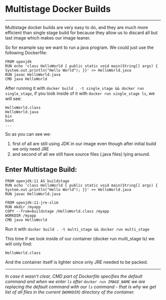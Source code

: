 # Multistage Docker Builds

---

Multistage docker builds are very easy to do, and they are much more efficient than 
single stage build for because they allow us to discard all but last image which makes 
our image leaner.

So for example say we want to run a java program. We could just use the following Dockerfile:

```
FROM openjdk
RUN echo 'class HelloWorld { public static void main(String[] args) { System.out.println("Hello World"); }}' >> HelloWorld.java
RUN javac HelloWorld.java
CMD java HelloWorld
```

After running it with `docker build . -t single_stage && docker run single_stage`, 
if you look inside of it with `docker run single_stage ls`, we will see:

```
HelloWorld.class
HelloWorld.java
bin
boot
...
```

So as you can see we:

1. first of all are still using JDK in our image even though after initial build we 
only need JRE
2. and second of all we still have source files (.java files) lying around.

## Enter Multistage Build:

```
FROM openjdk:11 AS buildstage
RUN echo 'class HelloWorld { public static void main(String[] args) { System.out.println("Hello World"); }}' >> HelloWorld.java
RUN javac HelloWorld.java

FROM openjdk:11-jre-slim
RUN mkdir /myapp
COPY --from=buildstage /HelloWorld.class /myapp
WORKDIR /myapp
CMD java HelloWorld
```

Run it with `docker build . -t multi_stage && docker run multi_stage`

This time if we look inside of our container (docker run multi_stage ls) we will only find:

`HelloWorld.class`

And the container itself is lighter since only JRE needed to be packed.

---

*In case it wasn't clear, CMD part of Dockerfile specifies the default command and when 
we enter `ls` after `docker run IMAGE_NAME` we are replacing the default command with 
our `ls` command - that is why we get list of all files in the current (`WORKDIR`) directory 
of the container.*
